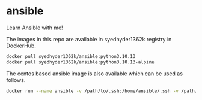 # ansible
Learn Ansible with me!

The images in this repo are available in syedhyder1362k registry in DockerHub.

```bash
docker pull syedhyder1362k/ansible:python3.10.13
docker pull syedhyder1362k/ansible:python3.10.13-alpine
```

The centos based ansible image is also available which can be used as follows.

```bash
docker run --name ansible -v /path/to/.ssh:/home/ansible/.ssh -v /path/to/ansible-data:/home/ansible syedhyder1362k/ansible-playbook:centos7 \<playbook-path\>
```
